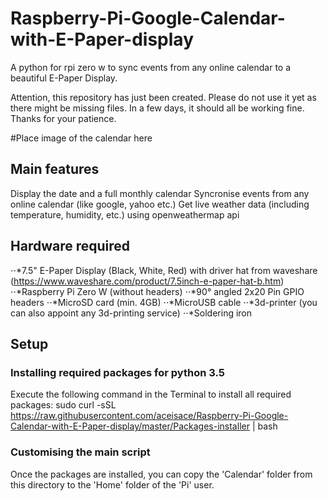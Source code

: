 # Raspberry-Pi-Google-Calendar-with-E-Paper-display
A python  for rpi zero w to sync events from any online calendar to a beautiful E-Paper Display. 

Attention, this repository has just been created. Please do not use it yet as there might be missing files. In a few days, it should all be working fine. Thanks for your patience.

#Place image of the calendar here

## Main features
Display the date and a full monthly calendar
Syncronise events from any online calendar (like google, yahoo etc.)
Get live weather data (including temperature, humidity, etc.) using openweathermap api

## Hardware required
⋅⋅*7.5" E-Paper Display (Black, White, Red) with driver hat from waveshare (https://www.waveshare.com/product/7.5inch-e-paper-hat-b.htm)
⋅⋅*Raspberry Pi Zero W (without headers)
⋅⋅*90° angled 2x20 Pin GPIO headers
⋅⋅*MicroSD card (min. 4GB)
⋅⋅*MicroUSB cable
⋅⋅*3d-printer (you can also appoint any 3d-printing service)
⋅⋅*Soldering iron

## Setup

### Installing required packages for python 3.5
Execute the following command in the Terminal to install all required packages:
sudo curl -sSL https://raw.githubusercontent.com/aceisace/Raspberry-Pi-Google-Calendar-with-E-Paper-display/master/Packages-installer | bash

### Customising the main script
Once the packages are installed, you can copy the 'Calendar' folder from this directory to the 'Home' folder of the 'Pi' user. 
